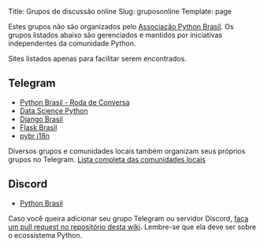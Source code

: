 Title: Grupos de discussão online
Slug: gruposonline
Template: page


Estes grupos não são organizados pelo [Associação Python Brasil](https://apyb.python.org.br/).
Os grupos listados abaixo são gerenciados e mantidos por iniciativas independentes da comunidade Python.

Sites listados apenas para facilitar serem encontrados.


## Telegram

- [Python Brasil - Roda de Conversa](https://t.me/pythonbr)
- [Data Science Python](https://t.me/datasciencepython)
- [Django Brasil](https://t.me/djangobrasil)
- [Flask Brasil](https://t.me/flaskbrasil)
- [pybr i18n](https://t.me/pybr_i18n)

Diversos grupos e comunidades locais também organizam seus próprios grupos no Telegram.
[Lista completa das comunidades locais](/comunidades-locais)

## Discord

- [Python Brasil](https://discord.gg/TuENdUjwQX)

Caso você queira adicionar seu grupo Telegram ou servidor Discord, [faça um pull request no repositório desta wiki](https://github.com/pythonbrasil/wiki/). Lembre-se que ela deve ser sobre o ecossistema Python.
